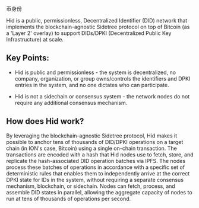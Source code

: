 币身份

Hid is a public, permissionless, Decentralized Identifier (DID) network that implements the blockchain-agnostic Sidetree protocol on top of Bitcoin (as a 'Layer 2' overlay) to support DIDs/DPKI (Decentralized Public Key Infrastructure) at scale.

## Key Points:

- Hid is public and permissionless - the system is decentralized, no company, organization, or group owns/controls the identifiers and DPKI entries in the system, and no one dictates who can participate.

- Hid is not a sidechain or consensus system - the network nodes do not require any additional consensus mechanism.

## How does Hid work?

By leveraging the blockchain-agnostic Sidetree protocol, Hid makes it possible to anchor tens of thousands of DID/DPKI operations on a target chain (in ION's case, Bitcoin) using a single on-chain transaction. The transactions are encoded with a hash that Hid nodes use to fetch, store, and replicate the hash-associated DID operation batches via IPFS. The nodes process these batches of operations in accordance with a specific set of deterministic rules that enables them to independently arrive at the correct DPKI state for IDs in the system, without requiring a separate consensus mechanism, blockchain, or sidechain. Nodes can fetch, process, and assemble DID states in parallel, allowing the aggregate capacity of nodes to run at tens of thousands of operations per second.

